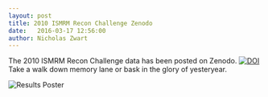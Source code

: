 ```yaml
---
layout: post
title: 2010 ISMRM Recon Challenge Zenodo
date:   2016-03-17 12:56:00
author: Nicholas Zwart
---
```


The 2010 ISMRM Recon Challenge data has been posted on Zenodo. [![DOI](https://zenodo.org/badge/doi/10.5281/zenodo.47801.svg)](http://dx.doi.org/10.5281/zenodo.47801)
Take a walk down memory lane or bask in the glory of yesteryear.

![Results Poster](https://zenodo.org/record/47801/files/2010RCPoster.jpg)
